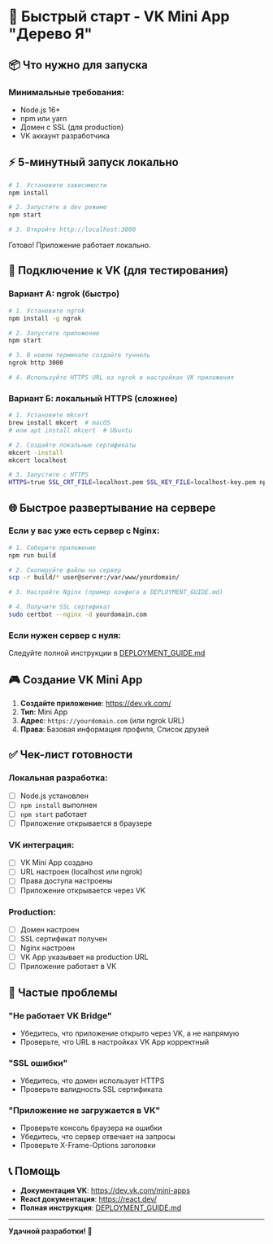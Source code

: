 # 🚀 Быстрый старт - VK Mini App "Дерево Я"

## 📦 Что нужно для запуска

### Минимальные требования:
- Node.js 16+
- npm или yarn
- Домен с SSL (для production)
- VK аккаунт разработчика

## ⚡ 5-минутный запуск локально

```bash
# 1. Установите зависимости
npm install

# 2. Запустите в dev режиме
npm start

# 3. Откройте http://localhost:3000
```

Готово! Приложение работает локально.

## 🔗 Подключение к VK (для тестирования)

### Вариант А: ngrok (быстро)
```bash
# 1. Установите ngrok
npm install -g ngrok

# 2. Запустите приложение
npm start

# 3. В новом терминале создайте туннель
ngrok http 3000

# 4. Используйте HTTPS URL из ngrok в настройках VK приложения
```

### Вариант Б: локальный HTTPS (сложнее)
```bash
# 1. Установите mkcert
brew install mkcert  # macOS
# или apt install mkcert  # Ubuntu

# 2. Создайте локальные сертификаты
mkcert -install
mkcert localhost

# 3. Запустите с HTTPS
HTTPS=true SSL_CRT_FILE=localhost.pem SSL_KEY_FILE=localhost-key.pem npm start
```

## 🌐 Быстрое развертывание на сервере

### Если у вас уже есть сервер с Nginx:

```bash
# 1. Соберите приложение
npm run build

# 2. Скопируйте файлы на сервер
scp -r build/* user@server:/var/www/yourdomain/

# 3. Настройте Nginx (пример конфига в DEPLOYMENT_GUIDE.md)

# 4. Получите SSL сертификат
sudo certbot --nginx -d yourdomain.com
```

### Если нужен сервер с нуля:
Следуйте полной инструкции в [DEPLOYMENT_GUIDE.md](./DEPLOYMENT_GUIDE.md)

## 🎮 Создание VK Mini App

1. **Создайте приложение**: https://dev.vk.com/
2. **Тип**: Mini App
3. **Адрес**: `https://yourdomain.com` (или ngrok URL)
4. **Права**: Базовая информация профиля, Список друзей

## ✅ Чек-лист готовности

### Локальная разработка:
- [ ] Node.js установлен
- [ ] `npm install` выполнен
- [ ] `npm start` работает
- [ ] Приложение открывается в браузере

### VK интеграция:
- [ ] VK Mini App создано
- [ ] URL настроен (localhost или ngrok)
- [ ] Права доступа настроены
- [ ] Приложение открывается через VK

### Production:
- [ ] Домен настроен
- [ ] SSL сертификат получен
- [ ] Nginx настроен
- [ ] VK App указывает на production URL
- [ ] Приложение работает в VK

## 🐛 Частые проблемы

### "Не работает VK Bridge"
- Убедитесь, что приложение открыто через VK, а не напрямую
- Проверьте, что URL в настройках VK App корректный

### "SSL ошибки"
- Убедитесь, что домен использует HTTPS
- Проверьте валидность SSL сертификата

### "Приложение не загружается в VK"
- Проверьте консоль браузера на ошибки
- Убедитесь, что сервер отвечает на запросы
- Проверьте X-Frame-Options заголовки

## 📞 Помощь

- **Документация VK**: https://dev.vk.com/mini-apps
- **React документация**: https://react.dev/
- **Полная инструкция**: [DEPLOYMENT_GUIDE.md](./DEPLOYMENT_GUIDE.md)

---

**Удачной разработки! 🌳**